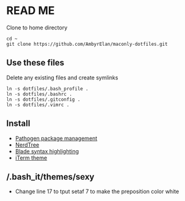 # READ ME

Clone to home directory

```
cd ~
git clone https://github.com/AmbyrElan/maconly-dotfiles.git
```

## Use these files 

Delete any existing files and create symlinks

```
ln -s dotfiles/.bash_profile .
ln -s dotfiles/.bashrc .
ln -s dotfiles/.gitconfig .
ln -s dotfiles/.vimrc .
```

## Install

- [Pathogen package management](https://github.com/tpope/vim-pathogen)
- [NerdTree](https://github.com/preservim/nerdtree)
- [Blade syntax highlighting](https://github.com/jwalton512/vim-blade)
- [iTerm theme](https://github.com/Murderlon/cyberpunk-iterm)

## /.bash_it/themes/sexy
 * Change line 17 to tput setaf 7 to make the preposition color white
